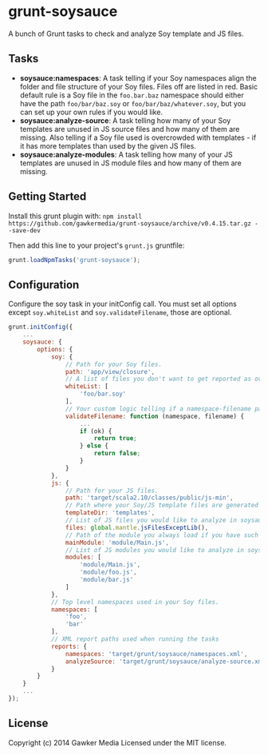 # grunt-soysauce

A bunch of Grunt tasks to check and analyze Soy template and JS files.

## Tasks
- **soysauce:namespaces**: A task telling if your Soy namespaces align the folder and file structure of your Soy files. Files off are listed in red. Basic default rule is a Soy file in the `foo.bar.baz` namespace should either have the path `foo/bar/baz.soy` or `foo/bar/baz/whatever.soy`, but you can set up your own rules if you would like.
- **soysauce:analyze-source**: A task telling how many of your Soy templates are unused in JS source files and how many of them are missing. Also telling if a Soy file used is overcrowded with templates - if it has more templates than used by the given JS files.
- **soysauce:analyze-modules**: A task telling how many of your JS templates are unused in JS module files and how many of them are missing.

## Getting Started
Install this grunt plugin with: `npm install https://github.com/gawkermedia/grunt-soysauce/archive/v0.4.15.tar.gz --save-dev`

Then add this line to your project's `grunt.js` gruntfile:

```javascript
grunt.loadNpmTasks('grunt-soysauce');
```

## Configuration
Configure the soy task in your initConfig call. You must set all options except `soy.whiteList` and `soy.validateFilename`, those are optional.

```javascript
grunt.initConfig({
	...
	soysauce: {
		options: {
			soy: {
				// Path for your Soy files.
				path: 'app/view/closure',
				// A list of files you don't want to get reported as overcrowded.
				whiteList: [
					'foo/bar.soy'
				],
				// Your custom logic telling if a namespace-filename pair is ok or not. Returns boolean.
				validateFilename: function (namespace, filename) {
					...
					if (ok) {
						return true;
					} else {
						return false;
					}
				}
			},
			js: {
				// Path for your JS files.
				path: 'target/scala2.10/classes/public/js-min',
				// Path where your Soy/JS template files are generated to, relative to jsPath.
				templateDir: 'templates',
				// List of JS files you would like to analyze in soysauce:analyze-source task.
				files: global.mantle.jsFilesExceptLib(),
				// Path of the module you always load if you have such one, relative to jsPath.
				mainModule: 'module/Main.js',
				// List of JS modules you would like to analyze in soysauce:analyze-modules task.
				modules: [
					'module/Main.js',
					'module/foo.js',
					'module/bar.js'
				]
			},
			// Top level namespaces used in your Soy files.
			namespaces: [
				'foo',
				'bar'
			],
			// XML report paths used when running the tasks
			reports: {
				namespaces: 'target/grunt/soysauce/namespaces.xml',
				analyzeSource: 'target/grunt/soysauce/analyze-source.xml'
			}
		}
	}
	...
});
```

## License
Copyright (c) 2014 Gawker Media
Licensed under the MIT license.
